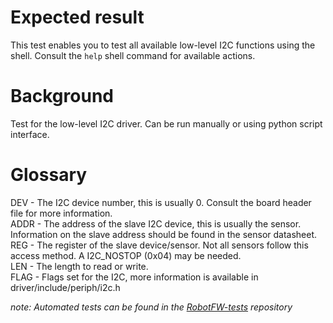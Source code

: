 Expected result
===============
This test enables you to test all available low-level I2C functions using the shell.
Consult the `help` shell command for available actions.

Background
==========
Test for the low-level I2C driver.  Can be run manually or using python script interface.

Glossary
==========
DEV - The I2C device number, this is usually 0.
Consult the board header file for more information.</br>
ADDR - The address of the slave I2C device, this is usually the sensor.
Information on the slave address should be found in the sensor datasheet.</br>
REG - The register of the slave device/sensor.
Not all sensors follow this access method.
A I2C_NOSTOP (0x04) may be needed.</br>
LEN - The length to read or write.</br>
FLAG - Flags set for the I2C, more information is available in driver/include/periph/i2c.h

_note: Automated tests can be found in the
[RobotFW-tests](https://github.com/RIOT-OS/RobotFW-tests/tree/master/tests/periph_i2c)
repository_
